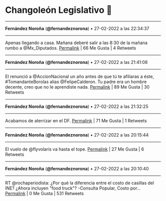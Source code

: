 # Changoleón Legislativo 🙈
*****
**Fernández Noroña** (**@fernandeznorona**) • 27-02-2022 a las 22:34:37
*****
Apenas llegando a casa. Mañana deberé salir a las 8:30 de la mañana rumbo a @Mx_Diputados.
[Permalink](https://twitter.com/fernandeznorona/status/1498184847289896964) | 66 Me Gusta | 4 Retweets
*****
**Fernández Noroña** (**@fernandeznorona**) • 27-02-2022 a las 21:41:08
*****
El renunció a @AccionNacional un año antes de que tú te afiliaras a éste, #TomandanteBorolas alias @FelipeCalderon. Tu padre era un hombre decente, creo que no le aprendiste nada.
[Permalink](https://twitter.com/fernandeznorona/status/1498171388875661312) | 89 Me Gusta | 30 Retweets
*****
**Fernández Noroña** (**@fernandeznorona**) • 27-02-2022 a las 21:32:25
*****
Acabamos de aterrizar en el DF.
[Permalink](https://twitter.com/fernandeznorona/status/1498169197284794370) | 71 Me Gusta | 1 Retweets
*****
**Fernández Noroña** (**@fernandeznorona**) • 27-02-2022 a las 20:15:44
*****
El vuelo de @flyvolaris va hasta el tope.
[Permalink](https://twitter.com/fernandeznorona/status/1498149896792285196) | 27 Me Gusta | 6 Retweets
*****
**Fernández Noroña** (**@fernandeznorona**) • 27-02-2022 a las 20:10:40
*****
RT @rochaperiodista: ¿Por qué la diferencia entre el costo de casillas del INE? ¿Ahora incluyen "food truck"?
-Consulta Popular, Costo por…
[Permalink](https://twitter.com/fernandeznorona/status/1498148621849665538) | 0 Me Gusta | 531 Retweets